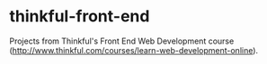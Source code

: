 thinkful-front-end
==================

Projects from Thinkful's Front End Web Development course (http://www.thinkful.com/courses/learn-web-development-online).
